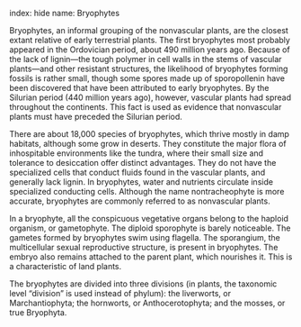 index: hide
name: Bryophytes

Bryophytes, an informal grouping of the nonvascular plants, are the closest extant relative of early terrestrial plants. The first bryophytes most probably appeared in the Ordovician period, about 490 million years ago. Because of the lack of lignin—the tough polymer in cell walls in the stems of vascular plants—and other resistant structures, the likelihood of bryophytes forming fossils is rather small, though some spores made up of sporopollenin have been discovered that have been attributed to early bryophytes. By the Silurian period (440 million years ago), however, vascular plants had spread throughout the continents. This fact is used as evidence that nonvascular plants must have preceded the Silurian period.

There are about 18,000 species of bryophytes, which thrive mostly in damp habitats, although some grow in deserts. They constitute the major flora of inhospitable environments like the tundra, where their small size and tolerance to desiccation offer distinct advantages. They do not have the specialized cells that conduct fluids found in the vascular plants, and generally lack lignin. In bryophytes, water and nutrients circulate inside specialized conducting cells. Although the name nontracheophyte is more accurate, bryophytes are commonly referred to as nonvascular plants.

In a bryophyte, all the conspicuous vegetative organs belong to the haploid organism, or gametophyte. The diploid sporophyte is barely noticeable. The gametes formed by bryophytes swim using flagella. The sporangium, the multicellular sexual reproductive structure, is present in bryophytes. The embryo also remains attached to the parent plant, which nourishes it. This is a characteristic of land plants.

The bryophytes are divided into three divisions (in plants, the taxonomic level “division” is used instead of phylum): the liverworts, or Marchantiophyta; the hornworts, or Anthocerotophyta; and the mosses, or true Bryophyta.

